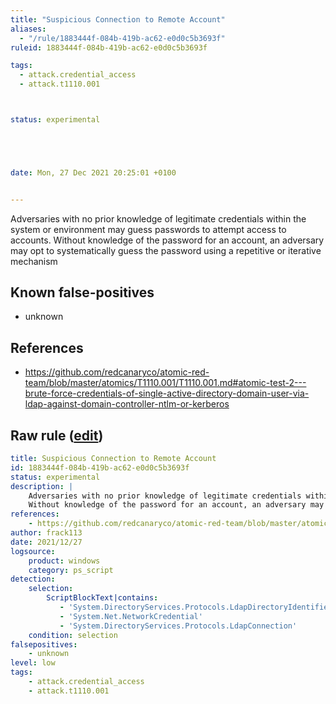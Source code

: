 ```yaml
---
title: "Suspicious Connection to Remote Account"
aliases:
  - "/rule/1883444f-084b-419b-ac62-e0d0c5b3693f"
ruleid: 1883444f-084b-419b-ac62-e0d0c5b3693f

tags:
  - attack.credential_access
  - attack.t1110.001



status: experimental





date: Mon, 27 Dec 2021 20:25:01 +0100


---
```


Adversaries with no prior knowledge of legitimate credentials within the system or environment may guess passwords to attempt access to accounts.
Without knowledge of the password for an account, an adversary may opt to systematically guess the password using a repetitive or iterative mechanism


<!--more-->


## Known false-positives

* unknown



## References

* https://github.com/redcanaryco/atomic-red-team/blob/master/atomics/T1110.001/T1110.001.md#atomic-test-2---brute-force-credentials-of-single-active-directory-domain-user-via-ldap-against-domain-controller-ntlm-or-kerberos


## Raw rule ([edit](https://github.com/SigmaHQ/sigma/edit/master/rules/windows/powershell/powershell_script/posh_ps_suspicious_networkcredential.yml))
```yaml
title: Suspicious Connection to Remote Account
id: 1883444f-084b-419b-ac62-e0d0c5b3693f
status: experimental
description: |
    Adversaries with no prior knowledge of legitimate credentials within the system or environment may guess passwords to attempt access to accounts.
    Without knowledge of the password for an account, an adversary may opt to systematically guess the password using a repetitive or iterative mechanism
references:
    - https://github.com/redcanaryco/atomic-red-team/blob/master/atomics/T1110.001/T1110.001.md#atomic-test-2---brute-force-credentials-of-single-active-directory-domain-user-via-ldap-against-domain-controller-ntlm-or-kerberos
author: frack113
date: 2021/12/27
logsource:
    product: windows
    category: ps_script
detection:
    selection:
        ScriptBlockText|contains:
           - 'System.DirectoryServices.Protocols.LdapDirectoryIdentifier'
           - 'System.Net.NetworkCredential'
           - 'System.DirectoryServices.Protocols.LdapConnection'
    condition: selection
falsepositives:
    - unknown
level: low
tags:
    - attack.credential_access
    - attack.t1110.001
```
